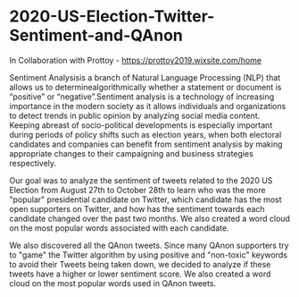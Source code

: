 # 2020-US-Election-Twitter-Sentiment-and-QAnon

In Collaboration with Prottoy - https://prottoy2019.wixsite.com/home 

Sentiment  Analysisis  a  branch  of  Natural  Language  Processing  (NLP)  that  allows  us  to  determinealgorithmically whether a statement or document is “positive” or “negative”.Sentiment analysis is a technology of increasing importance in the modern society as it allows individuals and organizations to detect trends in public opinion by analyzing social media content. Keeping abreast of  socio-political  developments  is  especially  important  during  periods  of  policy  shifts  such  as  election years,  when  both  electoral  candidates  and  companies  can  benefit  from  sentiment  analysis  by  making appropriate changes to their campaigning and business strategies respectively.

Our goal was to analyze the sentiment of tweets related to the 2020 US Election from August 27th to October 28th to learn who was the more "popular" presidential candidate on Twitter, which candidate has the most open supporters on Twitter, and how has the sentiment towards each candidate changed over the past two months. We also created a word cloud on the most popular words associated with each candidate. 

We also discovered all the QAnon tweets. Since many QAnon supporters try to "game" the Twitter algorithm by using positive and "non-toxic" keywords to avoid their Tweets being taken down, we decided to analyze if these tweets have a higher or lower sentiment score. We also created a word cloud on the most popular words used in QAnon tweets. 
